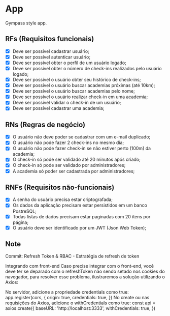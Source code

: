 # App

Gympass style app.

## RFs (Requisitos funcionais)

- [x] Deve ser possível cadastrar usuário;
- [x] Deve ser possível autenticar usuário;
- [x] Deve ser possível obter o perfil de um usuário logado;
- [x] Deve ser possível obter o número de check-ins realizados pelo usuário logado;
- [x] Deve ser possível o usuário obter seu histórico de check-ins;
- [x] Deve ser possível o usuário buscar academias próximas (até 10km);
- [x] Deve ser possível o usuário buscar academias pelo nome;
- [x] Deve ser possível o usuário realizar check-in em uma academia;
- [x] Deve ser possível validar o check-in de um usuário;
- [x] Deve ser possível cadastrar uma academia;

## RNs (Regras de negócio)

- [x] O usuário não deve poder se cadastrar com um e-mail duplicado;
- [x] O usuário não pode fazer 2 check-ins no mesmo dia;
- [x] O usuário não pode fazer check-in se não estiver perto (100m) da academia;
- [x] O check-in só pode ser validado até 20 minutos após criado;
- [x] O check-in só pode ser validado por administradores;
- [x] A academia só poder ser cadastrada por administradores;

## RNFs (Requisitos não-funcionais)

- [x] A senha do usuário precisa estar criptografada;
- [x] Os dados da aplicação precisam estar persistidos em um banco PostreSQL;
- [x] Todas listas de dados precisam estar paginadas com 20 itens por página;
- [x] O usuário deve ser identificado por um JWT (Json Web Token);

## Note

Commit: Refresh Token & RBAC - Estratégia de refresh de token

Integrando com front-end
Caso precise integrar com o front-end, você deve ter se deparado com o refreshToken não sendo setado nos cookies do navegador, para resolver esse problema, ilustraremos a solução utilizando o Axios:

No servidor, adicione a propriedade credentials como true:
app.register(cors, {
origin: true,
credentials: true,
})
No create ou nas requisições do Axios, adicione o withCredentials como true:
const api = axios.create({
baseURL: 'http://localhost:3333',
withCredentials: true,
})
